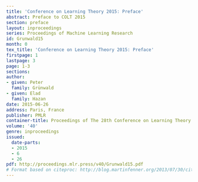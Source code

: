```yaml
---
title: 'Conference on Learning Theory 2015: Preface'
abstract: Preface to COLT 2015
section: preface
layout: inproceedings
series: Proceedings of Machine Learning Research
id: Grunwald15
month: 0
tex_title: 'Conference on Learning Theory 2015: Preface'
firstpage: 1
lastpage: 3
page: 1-3
sections: 
author:
- given: Peter
  family: Grünwald
- given: Elad
  family: Hazan
date: 2015-06-26
address: Paris, France
publisher: PMLR
container-title: Proceedings of The 28th Conference on Learning Theory
volume: '40'
genre: inproceedings
issued:
  date-parts:
  - 2015
  - 6
  - 26
pdf: http://proceedings.mlr.press/v40/Grunwald15.pdf
# Format based on citeproc: http://blog.martinfenner.org/2013/07/30/citeproc-yaml-for-bibliographies/
---
```

